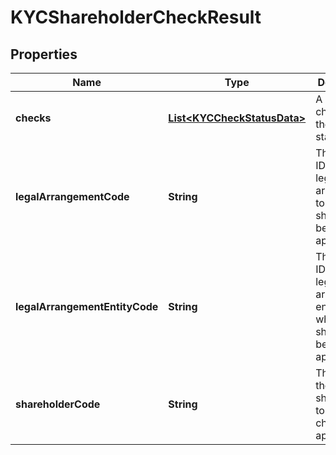 

# KYCShareholderCheckResult


## Properties

| Name | Type | Description | Notes |
|------------ | ------------- | ------------- | -------------|
|**checks** | [**List&lt;KYCCheckStatusData&gt;**](KYCCheckStatusData.md) | A list of the checks and their statuses. |  [optional] |
|**legalArrangementCode** | **String** | The unique ID of the legal arrangement to which the shareholder belongs, if applicable. |  [optional] |
|**legalArrangementEntityCode** | **String** | The unique ID of the legal arrangement entity to which the shareholder belongs, if applicable. |  [optional] |
|**shareholderCode** | **String** | The code of the shareholder to which the check applies. |  [optional] |



